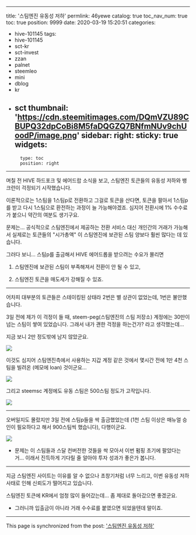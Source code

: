 
---
title: '스팀엔진 유동성 저하'
permlink: 46yewe
catalog: true
toc_nav_num: true
toc: true
position: 9999
date: 2020-03-19 15:20:51
categories:
- hive-101145
tags:
- hive-101145
- sct-kr
- sct-invest
- zzan
- palnet
- steemleo
- mini
- dblog
- kr
- sct
thumbnail: 'https://cdn.steemitimages.com/DQmVZU89CBUPQ32dpCoBi8M5faDQGZQ7BNfmNUv9chUoodP/image.png'
sidebar:
    right:
        sticky: true
widgets:
    -
        type: toc
        position: right
---


며칠 전 HIVE 하드포크 및 에어드랍 소식을 보고, 스팀엔진 토큰들의 유동성 저하와 뱅크런이 걱정되기 시작했습니다.  

이론적으로는 1스팀을 1스팀p로 전환하고 그걸로 토큰을 산다면, 토큰을 팔아서 1스팀p를 받고 다시 1스팀으로 환전하는 과정이 늘 가능해야겠죠. 심지어 전환시에 1% 수수료가 붙으니 약간의 여분도 생기구요. 

문제는... 공식적으로 스팀엔진에서 제공하는 전환 서비스 대신 개인간의 거래가 가능해서 실제로는 토큰들의 "시가총액" 이 스팀엔진에 보관된 스팀 양보다 훨씬 많다는 데 있습니다.

그러다 보니... 스팀p를 출금해서 HIVE 에어드롭을 받으려는 수요가 몰리면 

1. 스팀엔진에 보관된 스팀이 부족해져서 전환이 안 될 수 있고,

2. 스팀엔진 토큰을 매도세가 강해질 수 있죠.

---

어차피 대부분의 토큰들은 스테이킹된 상태라 2번은 별 상관이 없었는데, 1번은 불안했습니다. 

3일 전에 제가 이 걱정이 들 때, steem-peg(스팀엔진의 스팀 저장소) 계정에는 30만이 넘는 스팀이 쌓여 있었습니다. 그래서 내가 괜한 걱정을 하는건가? 라고 생각했는데...

지금 보니 2만 정도밖에 남지 않았군요.

![](https://cdn.steemitimages.com/DQmVZU89CBUPQ32dpCoBi8M5faDQGZQ7BNfmNUv9chUoodP/image.png)
<br>

이것도 심지어 스팀엔진측에서 사용하는 지갑 계정 같은 것에서 몇시간 전에 1만 4천 스팀을 빌려온 (메모에 loan) 것이군요...

![](https://cdn.steemitimages.com/DQmdK9RKRavjTdQHYqb7TPcCUvcrPzLSaodQx8nNd79oHym/image.png)
<br>

그리고 steemsc 계정에도 유동 스팀은 500스팀 정도가 고작입니다.

![](https://cdn.steemitimages.com/DQmS3QE6fDR137hMLjgxXHufq5WvBw1xX8G8akwX4Pu9gcF/image.png)
<br>

---

오버일지도 몰랐지만 3일 전에 스팀p들을 싹 출금했었는데 (1천 스팀 이상은 매뉴얼 승인이 필요하다고 해서 900스팀씩 했습니다), 다행이군요.

![](https://cdn.steemitimages.com/DQmZjEsQHrWzgGU2vmxrJKE7F8m1CHD8RaPMCaAm2fjM7aw/image.png)
<br>

* 문제는 이 스팀들과 스달 컨버전한 것들을 싹 모아서 이번 펌핑 초기에 팔았다는거... 이래서 진득하게 기다릴 줄 알아야 투자 성과가 좋은가 봅니다. 

---

지금 스팀엔진 사이트는 이유를 알 수 없으나 초창기처럼 너무 느리고, 이번 유동성 저하 사태로 인해 신뢰도가 떨어지고 있습니다.

스팀엔진 토큰에 KR에서 엄청 많이 들어갔는데... 좀 제대로 돌아갔으면 좋겠군요. 

* 그러니까 입출금이 아니라 거래 수수료를 붙였으면 되었을텐데 말이죠.

- - -

This page is synchronized from the post: ['스팀엔진 유동성 저하'](https://steemit.com/@glory7/46yewe)

